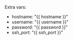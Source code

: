 Extra vars:

* hostname: "{{ hostname }}"
* username: "{{ username }}"
* password: "{{ password }}"
* ssh_port: "{{ ssh_port }}"